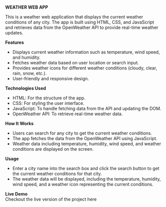 **WEATHER WEB APP**

This is a weather web application that displays the current weather conditions of any city. The app is built using HTML, CSS, and JavaScript and retrieves data from the OpenWeather API to provide real-time weather updates.

**Features**      
- Displays current weather information such as temperature, wind speed, and humidity.         
- Fetches weather data based on user location or search input.              
- Provides weather icons for different weather conditions (cloudy, clear, rain, snow, etc.).        
- User-friendly and responsive design.

**Technologies Used**            
- HTML: For the structure of the app.      
- CSS: For styling the user interface.        
- JavaScript: To handle fetching data from the API and updating the DOM.      
- OpenWeather API: To retrieve real-time weather data.       
  
**How It Works**                  
- Users can search for any city to get the current weather conditions.        
- The app fetches the data from the OpenWeather API using JavaScript.           
- Weather data including temperature, humidity, wind speed, and weather conditions are displayed on the screen.

**Usage**    
- Enter a city name into the search box and click the search button to get the current weather conditions for that city.       
- The weather data will be displayed, including the temperature, humidity, wind speed, and a weather icon representing the current conditions.

**Live Demo**         
Checkout the live version of the project here
